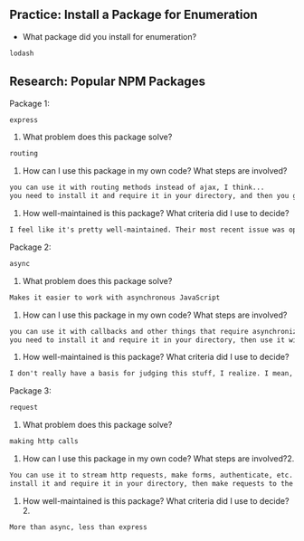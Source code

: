 ## Practice: Install a Package for Enumeration

- What package did you install for enumeration?

```md
lodash
```

## Research: Popular NPM Packages

Package 1:
```md
express
```
1.  What problem does this package solve?
```md
routing
```
1.  How can I use this package in my own code? What steps are involved?
```md
you can use it with routing methods instead of ajax, I think...
you need to install it and require it in your directory, and then you give it crud commands to execute.
```
1.  How well-maintained is this package? What criteria did I use to decide?
```md
I feel like it's pretty well-maintained. Their most recent issue was opened last night (which they've already responded to asking for clarification), and their most recent commit that was pushed was a week ago, and they have seemingly consistent commits.
```

Package 2:
```md
async
```
1.  What problem does this package solve?
```md
Makes it easier to work with asynchronous JavaScript
```
1.  How can I use this package in my own code? What steps are involved?
```md
you can use it with callbacks and other things that require asynchronization
you need to install it and require it in your directory, then use it with iteration methods
```
1.  How well-maintained is this package? What criteria did I use to decide?
```md
I don't really have a basis for judging this stuff, I realize. I mean, these guys seem okay, but their commits are more spread out than express's, and they have open issues that haven't been commented on in two weeks.
```

Package 3:
```md
request
```
1.  What problem does this package solve?
```md
making http calls
```
1.  How can I use this package in my own code? What steps are involved?2.
```md
You can use it to stream http requests, make forms, authenticate, etc.
install it and require it in your directory, then make requests to the server.
```
1.  How well-maintained is this package? What criteria did I use to decide?2.
```md
More than async, less than express
```
